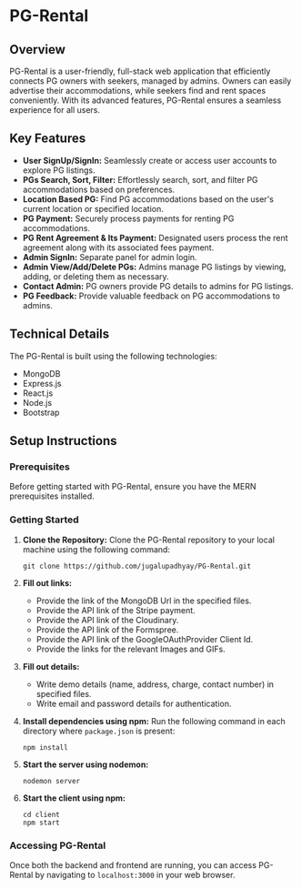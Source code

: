 # PG-Rental

## Overview

PG-Rental is a user-friendly, full-stack web application that efficiently connects PG owners with seekers, managed by admins. Owners can easily advertise their accommodations, while seekers find and rent spaces conveniently. With its advanced features, PG-Rental ensures a seamless experience for all users.

## Key Features

- **User SignUp/SignIn:** Seamlessly create or access user accounts to explore PG listings.
- **PGs Search, Sort, Filter:** Effortlessly search, sort, and filter PG accommodations based on preferences.
- **Location Based PG:** Find PG accommodations based on the user's current location or specified location.
- **PG Payment:** Securely process payments for renting PG accommodations.
- **PG Rent Agreement & Its Payment:** Designated users process the rent agreement along with its associated fees payment.
- **Admin SignIn:** Separate panel for admin login.
- **Admin View/Add/Delete PGs:** Admins manage PG listings by viewing, adding, or deleting them as necessary.
- **Contact Admin:** PG owners provide PG details to admins for PG listings.
- **PG Feedback:** Provide valuable feedback on PG accommodations to admins.

## Technical Details

The PG-Rental is built using the following technologies:
- MongoDB
- Express.js
- React.js
- Node.js
- Bootstrap

## Setup Instructions

### Prerequisites

Before getting started with PG-Rental, ensure you have the MERN prerequisites installed.

### Getting Started

1. **Clone the Repository:** Clone the PG-Rental repository to your local machine using the following command:

    ```
    git clone https://github.com/jugalupadhyay/PG-Rental.git
    ```

2. **Fill out links:**
    - Provide the link of the MongoDB Url in the specified files.
    - Provide the API link of the Stripe payment.
    - Provide the API link of the Cloudinary.
    - Provide the API link of the Formspree.
    - Provide the API link of the GoogleOAuthProvider Client Id.
    - Provide the links for the relevant Images and GIFs.

3. **Fill out details:**
    - Write demo details (name, address, charge, contact number) in specified files.
    - Write email and password details for authentication.

4. **Install dependencies using npm:** Run the following command in each directory where `package.json` is present:

    ```
    npm install
    ```

5. **Start the server using nodemon:**

    ```
    nodemon server
    ```

6. **Start the client using npm:**

    ```
    cd client
    npm start
    ```

### Accessing PG-Rental

Once both the backend and frontend are running, you can access PG-Rental by navigating to `localhost:3000` in your web browser.

